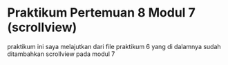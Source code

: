 # Praktikum Pertemuan 8 Modul 7 (scrollview)
praktikum ini saya melajutkan dari file praktikum 6 yang di dalamnya sudah ditambahkan scrollview pada modul 7
